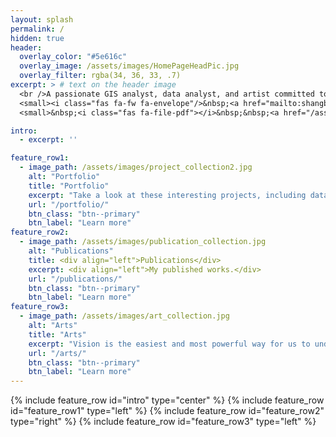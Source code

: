 ```yaml
---
layout: splash
permalink: /
hidden: true
header:
  overlay_color: "#5e616c"
  overlay_image: /assets/images/HomePageHeadPic.jpg
  overlay_filter: rgba(34, 36, 33, .7)
excerpt: > # text on the header image
  <br />A passionate GIS analyst, data analyst, and artist committed to exploring data and communicating information with plots and maps.<br><br>
  <small><i class="fas fa-fw fa-envelope"/>&nbsp;<a href="mailto:shangbin.tang@outlook.com"> shangbin.tang@outlook.com</a></small><br>
  <small>&nbsp;<i class="fas fa-file-pdf"></i>&nbsp;&nbsp;<a href="/assets/Resume_ShangbinTANG_version20250512.pdf" target="_blank"> Resume</a></small>

intro: 
  - excerpt: ''

feature_row1:
  - image_path: /assets/images/project_collection2.jpg
    alt: "Portfolio"
    title: "Portfolio"
    excerpt: "Take a look at these interesting projects, including data mining, data visualization, spatial analysis, network analysis, and remote sensing image processing & analysis. Some of them helped and are still helping with the COVID-19 vaccine allocation."
    url: "/portfolio/"
    btn_class: "btn--primary"
    btn_label: "Learn more"
feature_row2:
  - image_path: /assets/images/publication_collection.jpg
    alt: "Publications"
    title: <div align="left">Publications</div>
    excerpt: <div align="left">My published works.</div>
    url: "/publications/"
    btn_class: "btn--primary"
    btn_label: "Learn more"
feature_row3:
  - image_path: /assets/images/art_collection.jpg
    alt: "Arts"
    title: "Arts"
    excerpt: "Vision is the easiest and most powerful way for us to understand and communicate with the world, and it is also my favorite way to record moments."
    url: "/arts/"
    btn_class: "btn--primary"
    btn_label: "Learn more"
---
```

{% include feature_row id="intro" type="center" %}
{% include feature_row id="feature_row1" type="left" %}
{% include feature_row id="feature_row2" type="right" %}
{% include feature_row id="feature_row3" type="left" %}
